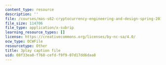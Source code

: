 ```yaml
---
content_type: resource
description: ''
file: /courses/mas-s62-cryptocurrency-engineering-and-design-spring-2018/08f33ea0f768cefdf9f907d17dd6daa8_IJquEYhiq_U.srt
file_size: 114706
file_type: application/x-subrip
learning_resource_types: []
license: https://creativecommons.org/licenses/by-nc-sa/4.0/
ocw_type: OCWFile
resourcetype: Other
title: 3play caption file
uid: 08f33ea0-f768-cefd-f9f9-07d17dd6daa8
---
```

